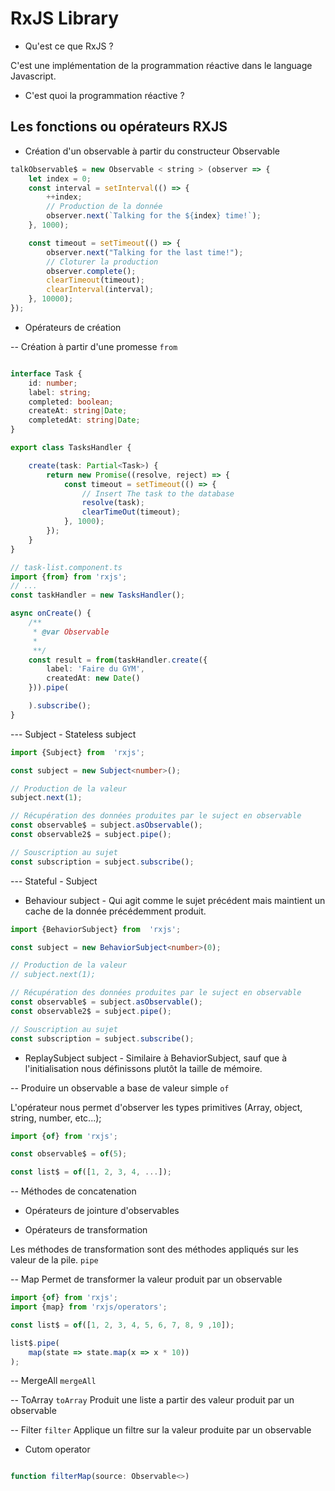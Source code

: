 # RxJS Library
* Qu'est ce que RxJS ?

C'est une implémentation de la programmation réactive dans le language Javascript.

* C'est quoi la programmation réactive ?

## Les fonctions ou opérateurs RXJS

* Création d'un observable à partir du constructeur Observable

```js
talkObservable$ = new Observable < string > (observer => {
    let index = 0;
    const interval = setInterval(() => {
        ++index;
        // Production de la donnée
        observer.next(`Talking for the ${index} time!`);
    }, 1000);

    const timeout = setTimeout(() => {
        observer.next("Talking for the last time!");
        // Cloturer la production
        observer.complete();
        clearTimeout(timeout);
        clearInterval(interval);
    }, 10000);
});
```

* Opérateurs de création

-- Création à partir d'une promesse `from`

```ts

interface Task {
    id: number;
    label: string;
    completed: boolean;
    createAt: string|Date;
    completedAt: string|Date;
}

export class TasksHandler {

    create(task: Partial<Task>) {
        return new Promise((resolve, reject) => {
            const timeout = setTimeout(() => {
                // Insert The task to the database
                resolve(task);
                clearTimeOut(timeout);
            }, 1000);
        });
    }
}

// task-list.component.ts
import {from} from 'rxjs';
// ...
const taskHandler = new TasksHandler();

async onCreate() {
    /**
     * @var Observable
     * 
     **/
    const result = from(taskHandler.create({
        label: 'Faire du GYM',
        createdAt: new Date()
    })).pipe(

    ).subscribe();
}

```

--- Subject - Stateless  subject

```ts
import {Subject} from  'rxjs';

const subject = new Subject<number>();

// Production de la valeur
subject.next(1);

// Récupération des données produites par le suject en observable
const observable$ = subject.asObservable();
const observable2$ = subject.pipe();

// Souscription au sujet
const subscription = subject.subscribe();
```

--- Stateful - Subject

* Behaviour subject - Qui agit comme le sujet précédent mais maintient un cache de la donnée précédemment produit.

```ts
import {BehaviorSubject} from  'rxjs';

const subject = new BehaviorSubject<number>(0);

// Production de la valeur
// subject.next(1);

// Récupération des données produites par le suject en observable
const observable$ = subject.asObservable();
const observable2$ = subject.pipe();

// Souscription au sujet
const subscription = subject.subscribe();
```

* ReplaySubject subject - Similaire à BehaviorSubject, sauf que à l'initialisation nous définissons plutôt la taille de mémoire.

-- Produire un observable a base de valeur simple `of`

L'opérateur nous permet d'observer les types primitives (Array, object, string, number, etc...); 

```ts
import {of} from 'rxjs';

const observable$ = of(5);

const list$ = of([1, 2, 3, 4, ...]);
```

-- Méthodes de concatenation

* Opérateurs de jointure d'observables

* Opérateurs de transformation

Les méthodes de transformation sont des méthodes appliqués sur les valeur de la pile. `pipe`

-- Map
    Permet de transformer la valeur produit par un observable

```ts
import {of} from 'rxjs';
import {map} from 'rxjs/operators';

const list$ = of([1, 2, 3, 4, 5, 6, 7, 8, 9 ,10]);

list$.pipe(
    map(state => state.map(x => x * 10))
);
```

-- MergeAll `mergeAll`

-- ToArray `toArray`
    Produit une liste a partir des valeur produit par un observable

-- Filter `filter`
    Applique un filtre sur la valeur produite par un observable

* Cutom operator

```ts

function filterMap(source: Observable<>)
```